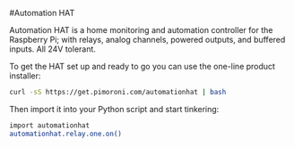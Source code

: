 <!--
---
name: Automation HAT
class: board
type: adc,io,motor
formfactor: HAT
manufacturer: Pimoroni
description: An all-in-one home automation and control board
url: http://shop.pimoroni.com/products/automation-hat
github: https://github.com/pimoroni/automation-hat
buy: http://shop.pimoroni.com/products/automation-hat
image: 'automation-hat.png'
pincount: 40
eeprom: yes
power:
  '2':
  '17':
ground:
  '6':
  '9':
  '14':
  '20':
  '25':
  '30':
  '34':
  '39':
pin:
  '3':
    mode: i2c
  '5':
    mode: i2c
  '29':
    name: Output 1
    mode: output
    active: high
  '31':
    name: Output 3
    mode: output
    active: high
  '32':
    name: Output 2
    mode: output
    active: high
  '33':
    name: Relay 1
    mode: output
    active: high
  '35':
    name: Relay 2
    mode: output
    active: high
  '36':
    name: Relay 3
    mode: output
    active: high
  '37':
    name: Input 1
    mode: input
    active: high
  '38':
    name: Input 2
    mode: input
    active: high
  '40':
    name: Input 3
    mode: input
    active: high
i2c:
  '0x54':
    name: LED Driver
    device: sn3218
  '0x48':
    name: Analog Input
    device: ads1015
install:
  'devices':
    - 'i2c'
  'apt':
    - 'python-smbus'
    - 'python3-smbus'
  'python':
    - 'automationhat'
  'python3':
    - 'automationhat'
-->
#Automation HAT

Automation HAT is a home monitoring and automation controller for the Raspberry Pi; with relays, analog channels, powered outputs, and buffered inputs. All 24V tolerant.

To get the HAT set up and ready to go you can use the one-line product installer:

```bash
curl -sS https://get.pimoroni.com/automationhat | bash
```

Then import it into your Python script and start tinkering:

```bash
import automationhat
automationhat.relay.one.on()
```
